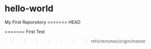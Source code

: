 # hello-world
My First Reporsitory
<<<<<<< HEAD

=======
First Test
>>>>>>> refs/remotes/origin/master
